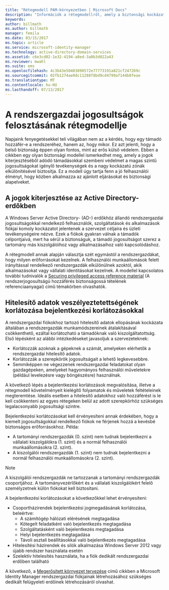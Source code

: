 ```yaml
---
title: "Rétegmodell PAM-környezetben | Microsoft Docs"
description: "Információk a rétegmodellről, amely a biztonsági kockázat alapján különíti el a rendszert."
keywords: 
author: billmath
ms.author: billmath
manager: femila
ms.date: 03/15/2017
ms.topic: article
ms.service: microsoft-identity-manager
ms.technology: active-directory-domain-services
ms.assetid: c6e3cd02-1e32-4194-a8ed-3a0b3d022a43
ms.reviewer: mwahl
ms.suite: ems
ms.openlocfilehash: 4c3b43e50403890572e77773191a821cf247269c
ms.sourcegitcommit: 02fb1274ae0dc11288f8bd9cd4799af144b8feae
ms.translationtype: MT
ms.contentlocale: hu-HU
ms.lasthandoff: 07/13/2017
---
```

# <a name="tier-model-for-partitioning-administrative-privileges"></a>A rendszergazdai jogosultságok felosztásának rétegmodellje

Napjaink fenyegetésekkel teli világában nem az a kérdés, hogy egy támadó hozzáfér-e a rendszeréhez, hanem az, hogy mikor. Ez azt jelenti, hogy a belső biztonság éppen olyan fontos, mint az erős külső védelem. Ebben a cikkben egy olyan biztonsági modellel ismerkedhet meg, amely a jogok kiterjesztéséből adódó támadásokkal szembeni védelmet a magas szintű jogosultságokat igénylő tevékenységek és a nagy kockázatú zónák elkülönítésével biztosítja. Ez a modell úgy tartja fenn a jó felhasználói élményt, hogy közben alkalmazza az ajánlott eljárásokat és biztonsági alapelveket.

## <a name="elevation-of-privilege-in-active-directory-forests"></a>A jogok kiterjesztése az Active Directory-erdőkben

A Windows Server Active Directory- (AD-) erdőkhöz állandó rendszergazdai jogosultságokkal rendelkező felhasználók, szolgáltatások és alkalmazások fiókjai komoly kockázatot jelentenek a szervezet céljaira és üzleti tevékenységeire nézve. Ezek a fiókok gyakran válnak a támadók célpontjaivá, mert ha sérül a biztonságuk, a támadó jogosultságot szerez a tartomány más kiszolgálóihoz vagy alkalmazásaihoz való kapcsolódáshoz.

A rétegmodell annak alapján választja szét egymástól a rendszergazdákat, hogy milyen erőforrásokat kezelnek. A felhasználói munkaállomások felett irányítással rendelkező rendszergazdák elkülönülnek azoktól, akik alkalmazásokat vagy vállalati identitásokat kezelnek. A modellel kapcsolatos további tudnivalók a [Securing privileged access reference material](http://aka.ms/tiermodel) (A rendszerjogosultságú hozzáférés biztonságossá tételének referenciaanyagai) című témakörben olvashatók.

## <a name="restricting-credential-exposure-with-logon-restrictions"></a>Hitelesítő adatok veszélyeztetettségének korlátozása bejelentkezési korlátozásokkal

A rendszergazdai fiókokhoz tartozó hitelesítő adatok ellopásának kockázata általában a rendszergazdák munkamódszereinek átalakításával csökkenthető, ezáltal korlátozható a támadóknak való kiszolgáltatottság. Első lépésként az alábbi intézkedéseket javasoljuk a szervezeteknek:

- Korlátozzák azoknak a gépeknek a számát, amelyeken elérhetők a rendszergazdai hitelesítő adatok.
- Korlátozzák a szerepkörök jogosultságait a lehető legkevesebbre.
- Semmiképpen ne végezzenek rendszergazdai feladatokat olyan gazdagépeken, amelyeket hagyományos felhasználói műveletekre (például levelezésre vagy böngészésre) használnak.

A következő lépés a bejelentkezési korlátozások megvalósítása, illetve a rétegmodell követelményeit kielégítő folyamatok és műveletek feltételeinek megteremtése. Ideális esetben a hitelesítő adatokhoz való hozzáférést is le kell csökkenteni az egyes rétegeken belül az adott szerepkörhöz szükséges legalacsonyabb jogosultsági szintre.

Bejelentkezési korlátozásokat kell érvényesíteni annak érdekében, hogy a kiemelt jogosultságokkal rendelkező fiókok ne férjenek hozzá a kevésbé biztonságos erőforrásokhoz. Példa:

- A tartományi rendszergazdák (0. szint) nem tudnak bejelentkezni a vállalati kiszolgálókra (1. szint) és a normál felhasználói munkaállomásokra (2. szint).
- A kiszolgálói rendszergazdák (1. szint) nem tudnak bejelentkezni a normál felhasználói munkaállomásokra (2. szint).

>[!NOTE]
> A kiszolgálói rendszergazdák ne tartozzanak a tartományi rendszergazdák csoportjához. A tartományvezérlőkért és a vállalati kiszolgálókért felelő személyzetnek külön fiókokat kell biztosítani.

A bejelentkezési korlátozásokat a következőkkel lehet érvényesíteni:

- Csoportházirendek bejelentkezési jogmegadásának korlátozása, beleértve:  
    - A számítógép hálózati elérésének megtagadása  
    - Kötegelt feladatként való bejelentkezés megtagadása  
    - Szolgáltatásként való bejelentkezés megtagadása  
    - Helyi bejelentkezés megtagadása  
    - Távoli asztali beállításokkal való bejelentkezés megtagadása  
- Hitelesítési házirendek és silók alkalmazása Windows Server 2012 vagy újabb rendszer használata esetén
- Szelektív hitelesítés használata, ha a fiók dedikált rendszergazdai erdőben található

A következő, a [Megerősített környezet tervezése](planning-bastion-environment.md) című cikkben a Microsoft Identity Manager rendszergazdai fiókjainak létrehozásához szükséges dedikált felügyeleti erdőinek létrehozásáról olvashat.
